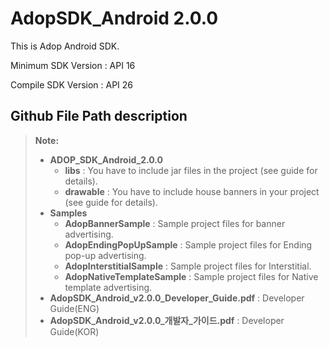 # AdopSDK_Android 2.0.0

This is Adop Android SDK.


Minimum SDK Version : API 16

Compile SDK Version : API 26

## Github File Path description

> **Note:**
> - **ADOP_SDK_Android_2.0.0**
>   - **libs** : You have to include jar files in the project (see guide for details).
>   - **drawable** : You have to include house banners in your project (see guide for details).
> - **Samples**
>   - **AdopBannerSample** : Sample project files for banner advertising.
>   - **AdopEndingPopUpSample** : Sample project files for Ending pop-up advertising.
>   - **AdopInterstitialSample** : Sample project files for Interstitial.
>   - **AdopNativeTemplateSample** : Sample project files for Native template advertising.
> - **AdopSDK_Android_v2.0.0_Developer_Guide.pdf** : Developer Guide(ENG)
> - **AdopSDK_Android_v2.0.0_개발자_가이드.pdf** : Developer Guide(KOR)